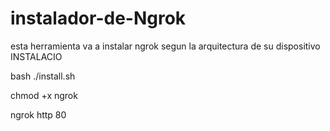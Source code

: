 # instalador-de-Ngrok
esta herramienta va a instalar ngrok segun la arquitectura de su dispositivo 
INSTALACIO

bash ./install.sh

chmod +x ngrok

ngrok http 80
